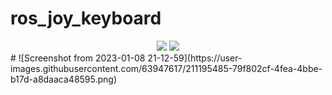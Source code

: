 # ros_joy_keyboard
<div align="center">
  <img src="https://img.shields.io/badge/ROS_noetic-22314E?style=flat&logo=ros&logoColor=white" />
  <img src="https://img.shields.io/badge/Ubuntu_20.04LTS-E95420?style=flat&logo=Ubuntu&logoColor=white" />
</div>
#
![Screenshot from 2023-01-08 21-12-59](https://user-images.githubusercontent.com/63947617/211195485-79f802cf-4fea-4bbe-b17d-a8daaca48595.png)

